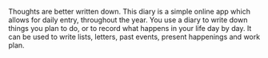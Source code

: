Thoughts are better written down. This diary is a simple online app which allows for daily entry, throughout the year. You use a diary to write down things you plan to do, or to record what happens in your life day by day. It can be used to write lists, letters, past events, present happenings and work plan. 